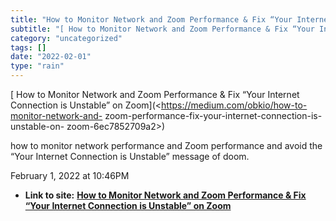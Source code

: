 ```yaml
---
title: "How to Monitor Network and Zoom Performance & Fix “Your Internet Connection is Unstable” on Zoom"
subtitle: "[ How to Monitor Network and Zoom Performance & Fix “Your Internet Connection"
category: "uncategorized"
tags: []
date: "2022-02-01"
type: "rain"
---
```

[ How to Monitor Network and Zoom Performance & Fix “Your Internet Connection
is Unstable” on Zoom](<https://medium.com/obkio/how-to-monitor-network-and-
zoom-performance-fix-your-internet-connection-is-unstable-on-
zoom-6ec7852709a2>)

how to monitor network performance and Zoom performance and avoid the “Your
Internet Connection is Unstable” message of doom.

February 1, 2022 at 10:46PM


* **Link to site:** **[How to Monitor Network and Zoom Performance & Fix “Your Internet Connection is Unstable” on Zoom](None)**